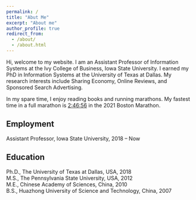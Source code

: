 ```yaml
---
permalink: /
title: "Abut Me"
excerpt: "About me"
author_profile: true
redirect_from: 
  - /about/
  - /about.html
---
```


Hi, welcome to my website. I am an Assistant Professor of Information Systems at the Ivy College of Business, Iowa State University. I earned my PhD in Information Systems at the University of Texas at Dallas. My research interests include Sharing Economy, Online Reviews, and Sponsored Search Advertising.

In my spare time, I enjoy reading books and running marathons. My fastest time in a full marathon is [2:46:56](https://boston.r.mikatiming.com/2021/?content=detail&fpid=search&pid=search&idp=9TGHS6FF144A69&lang=EN_CAP&event=R&event_main_group=runner&pidp=start&search%5Bname%5D=Nie&search%5Bfirstname%5D=Cheng&search_event=R#) in the 2021 Boston Marathon. 


Employment
-----------

Assistant Professor, Iowa State University, 2018 – Now

Education
----------

Ph.D., The University of Texas at Dallas, USA, 2018  
M.S., The Pennsylvania State University, USA, 2012  
M.E., Chinese Academy of Sciences, China, 2010  
B.S., Huazhong University of Science and Technology, China, 2007  
